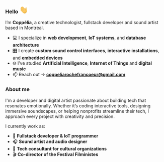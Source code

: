### Hello  <img src='https://github.com/Copp31/Copp31/blob/main/waving.gif' width='30px'>


I’m **Coppélia**, a creative technologist, fullstack developer and sound artist based in Montréal.

- 💻 I specialize in **web development**, **IoT systems**, and **database architecture**
- 🎛️ I create **custom sound control interfaces**, **interactive installations**, and **embedded devices**
- 🌐 I’ve studied **Artificial Intelligence**, **Internet of Things** and **digital music**
- 📫 Reach out → **coppeliarochefrancoeur@gmail.com**


### About me

I'm a developer and digital artist passionate about building tech that resonates emotionally. Whether it’s coding interactive tools, designing immersive soundscapes, or helping nonprofits streamline their tech, I approach every project with creativity and precision.

I currently work as:
- 🧠 **Fullstack developer & IoT programmer**
- 🎧 **Sound artist and audio designer**
- 🤝 **Tech consultant for cultural organizations**
- 🎬 **Co-director of the Festival Filministes**
